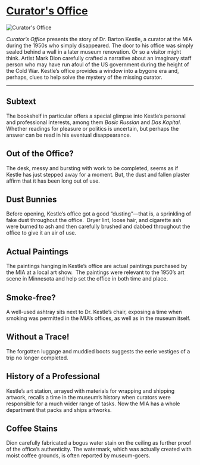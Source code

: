 # [Curator's Office](http://artsmia.github.io/griot/#/o/116294)
![Curator's Office](http://api.artsmia.org/images/116294/large.jpg)

*Curator’s Office* presents the story of Dr. Barton Kestle, a curator at the MIA during the 1950s who simply disappeared. The door to his office was simply sealed behind a wall in a later museum renovation. Or so a visitor might think. Artist Mark Dion carefully crafted a narrative about an imaginary staff person who may have run afoul of the US government during the height of the Cold War. Kestle’s office provides a window into a bygone era and, perhaps, clues to help solve the mystery of the missing curator. 

---

## Subtext

The bookshelf in particular offers a special glimpse into Kestle’s personal and professional interests, among them *Basic Russian* and *Das Kapital*.  Whether readings for pleasure or politics is uncertain, but perhaps the answer can be read in his eventual disappearance.

## Out of the Office?

The desk, messy and bursting with work to be completed, seems as if Kestle has just stepped away for a moment. But, the dust and fallen plaster affirm that it has been long out of use.

## Dust Bunnies

Before opening, Kestle’s office got a good “dusting”—that is, a sprinkling of fake dust throughout the office.  Dryer lint, loose hair, and cigarette ash were burned to ash and then carefully brushed and dabbed throughout the office to give it an air of use.

## Actual Paintings

The paintings hanging in Kestle’s office are actual paintings purchased by the MIA at a local art show.  The paintings were relevant to the 1950’s art scene in Minnesota and help set the office in both time and place.

## Smoke-free?

A well-used ashtray sits next to Dr. Kestle’s chair, exposing a time when smoking was permitted in the MIA’s offices, as well as in the museum itself.

## Without a Trace!

The forgotten luggage and muddied boots suggests the eerie vestiges of a trip no longer completed.

## History of a Professional

Kestle’s art station, arrayed with materials for wrapping and shipping artwork, recalls a time in the museum’s history when curators were responsible for a much wider range of tasks. Now the MIA has a whole department that packs and ships artworks.

## Coffee Stains

Dion carefully fabricated a bogus water stain on the ceiling as further proof of the office’s authenticity. The watermark, which was actually created with moist coffee grounds, is often reported by museum-goers.
